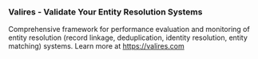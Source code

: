### Valires - Validate Your Entity Resolution Systems

Comprehensive framework for performance evaluation and monitoring of entity resolution (record linkage, deduplication, identity resolution, entity matching) systems. Learn more at https://valires.com
